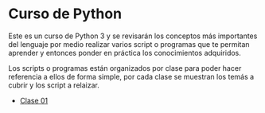 # Curso de Python

Este es un curso de Python 3 y se revisarán los conceptos más importantes del lenguaje por medio realizar
varios script o programas que te permitan aprender y entonces ponder en práctica los conocimientos adquiridos.

Los scripts o programas están organizados por clase para poder hacer referencia a ellos de forma simple, por
cada clase se muestran los temás a cubrir y los script a relaizar.

- [Clase 01](Clase-01)
